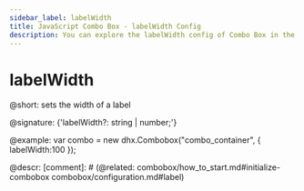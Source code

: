 ```yaml
---
sidebar_label: labelWidth
title: JavaScript Combo Box - labelWidth Config 
description: You can explore the labelWidth config of Combo Box in the documentation of the DHTMLX JavaScript UI library. Browse developer guides and API reference, try out code examples and live demos, and download a free 30-day evaluation version of DHTMLX Suite 7.
---
```


# labelWidth

@short: sets the width of a label

@signature: {'labelWidth?: string | number;'}

@example:
var combo = new dhx.Combobox("combo_container", {
    labelWidth:100
});

@descr:
[comment]: # (@related: combobox/how_to_start.md#initialize-combobox combobox/configuration.md#label)
